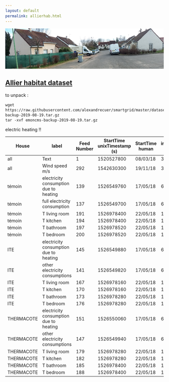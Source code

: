 ```yaml
---
layout: default
permalink: allierhab.html
---
```


![site](images/allierhab.jpg)

## [Allier habitat dataset](emoncms-backup-2019-08-19.tar.gz)

to unpack :

```
wget https://raw.githubusercontent.com/alexandrecuer/smartgrid/master/datasets/emoncms-backup-2019-08-19.tar.gz
tar -xvf emoncms-backup-2019-08-19.tar.gz
```

electric heating !!

House|	label|	Feed Number|	StartTime<br>unixTimestamp<br>(s)|	StartTime<br>human |	interval<br>(s)	|unit
--|--|--|--|--|--|--
all	|Text	|1	|1520527800	|08/03/18	|300	|°C
all	|Wind speed m/s	|292	|1542630300	|19/11/18	|300	|m/s
témoin	|electricity consumption due to heating	|139	|1526549760	|17/05/18|	60	|W
témoin	|full electricity consumption	|137	|1526549700	|17/05/18	|60	|W
témoin	|T living room	|191	|1526978400	|22/05/18	|120	|°C
témoin	|T kitchen	|194	|1526978400	|22/05/18	|120	|°C
témoin	|T bathroom	|197	|1526978520	|22/05/18	|120	|°C
témoin	|T bedroom	|200	|1526978520	|22/05/18	|120	|°C
ITE	|electricity consumption due to heating	|145	|1526549880	|17/05/18	|60	|W
ITE	|other electricity consumptions	|141	|1526549820	|17/05/18	|60	|W
ITE	|T living room	|167	|1526978160	|22/05/18	|120	|°C
ITE	|T kitchen	|170	|1526978160	|22/05/18	|120	|°C
ITE	|T bathroom	|173	|1526978280	|22/05/18	|120	|°C
ITE	|T bedroom	|176	|1526978280	|22/05/18	|120	|°C
THERMACOTE	|electricity consumption due to heating	|151	|1526550060	|17/05/18	|60|	W
THERMACOTE	|other electricity consumptions	|147	|1526549940	|17/05/18	|60	|W
THERMACOTE	|T living room	|179	|1526978280	|22/05/18	|120	|°C
THERMACOTE	|T kitchen	|182	|1526978280	|22/05/18	|120	|°C
THERMACOTE	|T bathroom	|185	|1526978400	|22/05/18	|120	|°C
THERMACOTE	|T bedroom	|188	|1526978400	|22/05/18	|120	|°C

